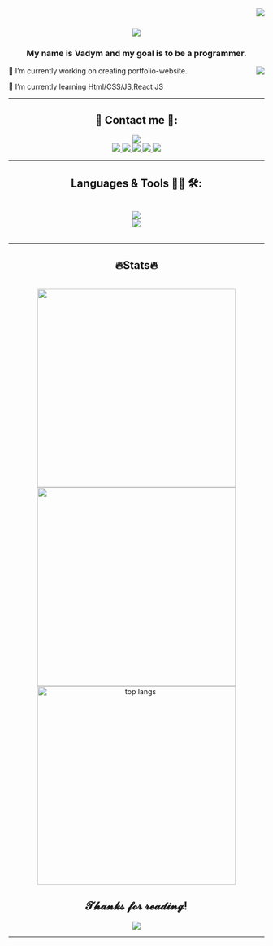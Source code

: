 <img align="right" src="https://visitor-badge.laobi.icu/badge?page_id=vaydy.vaydy" />

<h1 align="center">
    <img src="https://tenor.com/uk/view/new-game-mozuku-anime-hello-hi-gif-17250999.gif" />
</h1>

<h3 align="center">My name is Vadym and my goal is to be a programmer.</h3>
<div align="center">
<img src="https://media.tenor.com/28mUekwjEMsAAAAC/himouto-umaru-chan-umaru.gif" align="right">
</div>
🔭 I’m currently working on creating portfolio-website.

📖 I’m currently learning Html/CSS/JS,React JS



<hr/>

<h2 align="center"> 🫶 Contact me 🫶: </h2>
<div align="center">
<img src="https://tenor.com/uk/view/himouto-umaru-chan-smile-happy-anime-gif-9869247.gif" />
</div>

<div align="center">
    <a href="mailto:moskvavadym@gmail.com">
    <img src="https://img.shields.io/badge/Gmail-333333?style=for-the-badge&logo=gmail&logoColor=red" />
    </a>
    <a href="https://www.instagram.com/vaydyvibes/" target="_blank">
    <img src="https://img.shields.io/badge/Instagram-E4405F?style=for-the-badge&logo=instagram&logoColor=white" />
    </a>
    <a href="https://stackoverflow.com/users/22173418/avksom">
    <img src="https://img.shields.io/badge/stack%20overflow-FE7A16?logo=stack-overflow&logoColor=red&style=for-the-badge" />
    </a>
    <a href="https://vaydy.github.io/" target="_blank">
     <img src="https://img.shields.io/badge/Portfolio-FF5722?style=for-the-badge&logo=todoist&logoColor=white" target="_blank" /> 
    </a>
    <a href="https://twitter.com/vaydlight">
    <img src="https://img.shields.io/badge/Twitter-1DA1F2?style=for-the-badge&logo=twitter&logoColor=white" target="_blank" />
    </a>

</div>
<hr/>
 
<h2 align="center">Languages & Tools 👨‍💻 🛠: </h2>
<br/>
<div align="center">
    <img src="https://skillicons.dev/icons?i=nodejs,github,py,javascript" /><br>
    <img src="https://skillicons.dev/icons?i=html,css,git,neovim" />
</div>

<br/>
<hr/>

<h2 align="center"> 🔥Stats🔥 </h2>
<br>
<div align=center>
<img width=390 src="https://streak-stats.demolab.com?user=vaydy&theme=black-ice&border_radius=10" />
 <img width=390 src="https://github-readme-stats.vercel.app/api?username=vaydy&count_private=true&include_all_commits=true&show_icons=true&title_color=007bff&text_color=e7e7e7&icon_color=007bff&bg_color=171c28" />
</br>
<img width=390 src="https://github-readme-stats-salesp07.vercel.app/api/top-langs/?username=Vaydy&langs_count=6&layout=compact&theme=react&border_radius=10&size_weight=0.5&count_weight=0.5&exclude_repo=github-readme-stats" alt="top langs"/>
</div>


<h2 align="center"> 𝓣𝓱𝓪𝓷𝓴𝓼 𝓯𝓸𝓻 𝓻𝓮𝓪𝓭𝓲𝓷𝓰! </h2>
<div align="center">
<img src="https://media.tenor.com/qRFgrVQGgYMAAAAC/misha-uchinomaidgauzasugiru.gif">
</div>
<hr>
</div>
</div>
    </center>
</body>